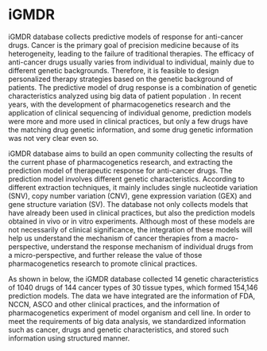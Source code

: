 # iGMDR
iGMDR database collects predictive models of response for anti-cancer drugs. Cancer is the primary goal of precision medicine because of its heterogeneity, leading to the failure of traditional therapies. The efficacy of anti-cancer drugs usually varies from individual to individual, mainly due to different genetic backgrounds. Therefore, it is feasible to design personalized therapy strategies based on the genetic background of patients. The predictive model of drug response is a combination of genetic characteristics analyzed using big data of patient population . In recent years, with the development of pharmacogenetics research and the application of clinical sequencing of individual genome, prediction models were more and more used in clinical practices, but only a few drugs have the matching drug genetic information, and some drug genetic information was not very clear even so.

iGMDR database aims to build an open community collecting the results of the current phase of pharmacogenetics research, and extracting the prediction model of therapeutic response for anti-cancer drugs. The prediction model involves different genetic characteristics. According to different extraction techniques, it mainly includes single nucleotide variation (SNV), copy number variation (CNV), gene expression variation (GEX) and gene structure variation (SV). The database not only collects models that have already been used in clinical practices, but also the prediction models obtained in vivo or in vitro experiments. Although most of these models are not necessarily of clinical significance, the integration of these models will help us understand the mechanism of cancer therapies from a macro-perspective, understand the response mechanism of individual drugs from a micro-perspective, and further release the value of those pharmacogenetics research to promote clinical practices.

As shown in below, the iGMDR database collected 14 genetic characteristics of 1040 drugs of 144 cancer types of 30 tissue types, which formed 154,146 prediction models. The data we have integrated are the information of FDA, NCCN, ASCO and other clinical practices, and the information of pharmacogenetics experiment of model organism and cell line. In order to meet the requirements of big data analysis, we standardized information such as cancer, drugs and genetic characteristics, and stored such information using structured manner.
